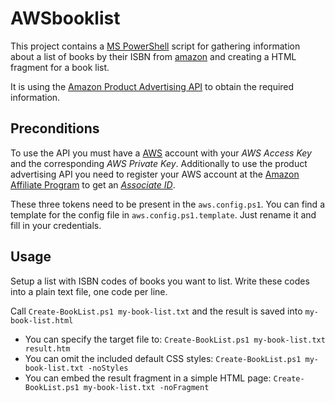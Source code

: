 AWSbooklist
===========

This project contains a [MS PowerShell](http://www.microsoft.com/powershell) script
for gathering information about a list of books by their ISBN from 
[amazon](http://www.amazon.com/books) and creating a HTML fragment for a book list.

It is using the [Amazon Product Advertising API](http://docs.aws.amazon.com/AWSECommerceService/2011-08-01/GSG/Welcome.html)
to obtain the required information.

Preconditions
-------------

To use the API you must have a [AWS](http://aws.amazon.com/) account with your
_AWS Access Key_ and the corresponding _AWS Private Key_. Additionally to
use the product advertising API you need to register your AWS account at the
[Amazon Affiliate Program](https://affiliate-program.amazon.com/) to get
an [_Associate ID_](http://docs.aws.amazon.com/AWSECommerceService/2011-08-01/GSG/GettingSetUp.html).

These three tokens need to be present in the `aws.config.ps1`. You can find
a template for the config file in `aws.config.ps1.template`. Just rename it
and fill in your credentials.

Usage
-----

Setup a list with ISBN codes of books you want to list. Write these codes into
a plain text file, one code per line.

Call `Create-BookList.ps1 my-book-list.txt` 
and the result is saved into `my-book-list.html`  

* You can specify the target file to: 
  `Create-BookList.ps1 my-book-list.txt result.htm`
* You can omit the included default CSS styles: 
  `Create-BookList.ps1 my-book-list.txt -noStyles`
* You can embed the result fragment in a simple HTML page:
  `Create-BookList.ps1 my-book-list.txt -noFragment`
